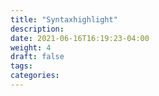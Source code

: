 ```yaml
---
title: "Syntaxhighlight"
description:
date: 2021-06-16T16:19:23-04:00
weight: 4
draft: false
tags:
categories:
---
```

